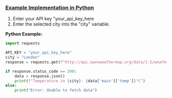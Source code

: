 ### [Example Implementation in Python](05_Python_Code.md)
1. Enter your API key "your_api_key_here
2. Enter the selected city into the "city" variable.


**Python Example:**  
```python
import requests

API_KEY = "your_api_key_here"
city = "London"
response = requests.get(f"http://api.openweathermap.org/data/2.5/weather?q={city}&appid={API_KEY}&units=metric")

if response.status_code == 200:
    data = response.json()
    print(f"Temperature in {city}: {data['main']['temp']}°C")
else:
    print("Error: Unable to fetch data")
```


